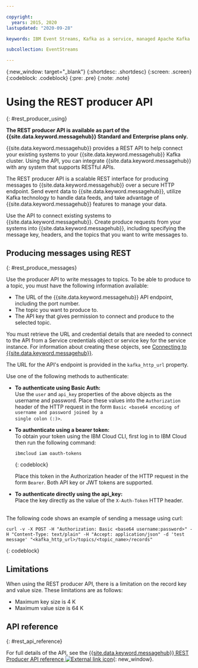 ```yaml
---

copyright:
  years: 2015, 2020
lastupdated: "2020-09-28"

keywords: IBM Event Streams, Kafka as a service, managed Apache Kafka

subcollection: EventStreams

---
```


{:new_window: target="_blank"}
{:shortdesc: .shortdesc}
{:screen: .screen}
{:codeblock: .codeblock}
{:pre: .pre}
{:note: .note}

# Using the REST producer API
{: #rest_producer_using}


**The REST producer API is available as part of the {{site.data.keyword.messagehub}} Standard and Enterprise plans only.**

{{site.data.keyword.messagehub}} provides a REST API to help connect your existing systems to your {{site.data.keyword.messagehub}} Kafka cluster. Using the API, you can integrate {{site.data.keyword.messagehub}} with any system that supports RESTful APIs.

The REST producer API is a scalable REST interface for producing messages to {{site.data.keyword.messagehub}} over a secure HTTP endpoint. Send event data to {{site.data.keyword.messagehub}}, utilize Kafka technology to handle data feeds, and take advantage of {{site.data.keyword.messagehub}} features to manage your data.

Use the API to connect existing systems to {{site.data.keyword.messagehub}}. Create produce requests from your systems into {{site.data.keyword.messagehub}}, including specifying the message key, headers, and the topics that you want to write messages to.


## Producing messages using REST
{: #rest_produce_messages}

Use the producer API to write messages to topics. To be able to produce to a topic, you must have the following information available:

* The URL of the {{site.data.keyword.messagehub}} API endpoint, including the port number.
* The topic you want to produce to.
* The API key that gives permission to connect and produce to the selected topic.

You must retrieve the URL and credential details that are needed to connect to the API from a Service credentials object or service key for the service instance. For information about creating these objects, see 
[Connecting to {{site.data.keyword.messagehub}}](/docs/EventStreams?topic=EventStreams-connecting).

The URL for the API's endpoint is provided in the ```kafka_http_url``` property.

Use one of the following methods to authenticate:

* **To authenticate using Basic Auth:**<br/> 
    Use the <code>user</code> and <code>api_key</code> properties of the above objects as the username and password. Place these values into the <code>Authorization</code> header of the HTTP request in the form <code>Basic &lt;base64 encoding of username and password joined by a single colon (:)&gt;</code>.

* **To authenticate using a bearer token:**<br/> 
    To obtain your token using the IBM Cloud CLI, first log in to IBM Cloud then run the following command: 

    ```
    ibmcloud iam oauth-tokens
    ```
    {: codeblock}

    Place this token in the Authorization header of the HTTP request in the form <code>Bearer<token></code>. Both API key or JWT tokens are supported. 

* **To authenticate directly using the api_key:**<br/> 
    Place the key directly as the value of the <code>X-Auth-Token</code> HTTP header.

<br/>
The following code shows an example of sending a message using curl:

```
curl -v -X POST -H "Authorization: Basic <base64 username:password>" -H "Content-Type: text/plain" -H "Accept: application/json" -d 'test message' "<kafka_http_url>/topics/<topic_name>/records"
```
{: codeblock}

## Limitations

When using the REST producer API, there is a limitation on the record key and value size. These limitations are as follows:
* Maximum key size is 4 K 
* Maximum value size is 64 K

## API reference
{: #rest_api_reference}

For full details of the API, see the 
[{{site.data.keyword.messagehub}} REST Producer API reference ![External link icon](../../icons/launch-glyph.svg "External link icon")](https://cloud.ibm.com/apidocs/event-streams){: new_window}.











